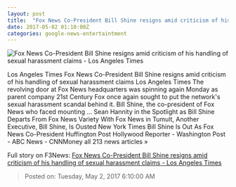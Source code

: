 ```yaml
---
layout: post
title:  "Fox News Co-President Bill Shine resigns amid criticism of his handling of sexual harassment claims - Los Angeles Times"
date: 2017-05-02 01:10:00Z
categories: google-news-entertaintment
---
```


![Fox News Co-President Bill Shine resigns amid criticism of his handling of sexual harassment claims - Los Angeles Times](http://www.trbimg.com/img-5907e830/turbine/la-fi-ct-shine-exits-fox-news-20170501)

Los Angeles Times Fox News Co-President Bill Shine resigns amid criticism of his handling of sexual harassment claims Los Angeles Times The revolving door at Fox News headquarters was spinning again Monday as parent company 21st Century Fox once again sought to put the network's sexual harassment scandal behind it. Bill Shine, the co-president of Fox News who faced mounting ... Sean Hannity in the Spotlight as Bill Shine Departs From Fox News Variety With Fox News in Tumult, Another Executive, Bill Shine, Is Ousted New York Times Bill Shine Is Out As Fox News Co-President Huffington Post Hollywood Reporter - Washington Post - ABC News - CNNMoney all 213 news articles »


Full story on F3News: [Fox News Co-President Bill Shine resigns amid criticism of his handling of sexual harassment claims - Los Angeles Times](http://www.f3nws.com/n/4UzANC)

> Posted on: Tuesday, May 2, 2017 6:10:00 AM
